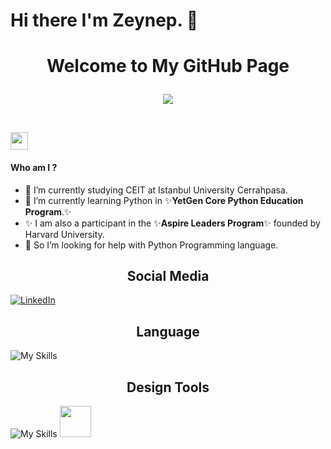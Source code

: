 

# Hi there I'm Zeynep. 👋

<h1 align="center">
   Welcome to My GitHub Page
   
 <p align="center">
  <img src="https://readme-typing-svg.herokuapp.com/?lines=Hello+Homo+sapiens&I+am+Zeynep;font=Fira%20Code&center=true&width=440&height=45&color=f75c7e&vCenter=true&size=25">
  <p align="center">   
      </h5>
    <br>
 
  <img src="https://media.giphy.com/media/hvRJCLFzcasrR4ia7z/giphy.gif" width="28">



#### Who am I ?
- 🔭 I’m currently studying CEIT at Istanbul University Cerrahpasa.
- 🌱 I’m currently learning Python in ✨**YetGen Core Python Education Program**.✨
- ✨ I am also a participant in the ✨**Aspire Leaders Program**✨ founded by Harvard University.
- 🤔 So I’m looking for help with Python Programming language.

<h2 align="center">Social Media</h2>

[![LinkedIn](https://img.shields.io/badge/linkedin-%230077B5.svg?style=for-the-badge&logo=linkedin&logoColor=white)](https://www.linkedin.com/in/zeynep-sakalli)

<h2 align="center">Language</h2>

![My Skills](https://skillicons.dev/icons?i=py)

<h2 align="center">Design Tools</h2>

![My Skills](https://skillicons.dev/icons?i=ps)
<img src="https://logos-world.net/wp-content/uploads/2021/11/Canva-New-Logo.png" height=50>







